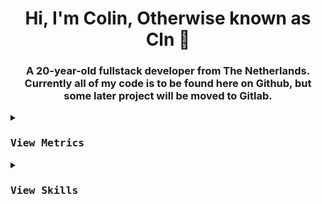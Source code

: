 <h1 align="center">Hi, I'm Colin, Otherwise known as Cln 👋</h1>
<h3 align="center">A 20-year-old fullstack developer from The Netherlands. Currently all of my code is to be found here on Github, but some later project will be moved to Gitlab.</h3>
<p align="center">
<details> 
  <summary>
     <kbd><h3>View Metrics</h3></kbd>
  </summary>
Joined Github {{ ACCOUNT_AGE }} years ago.
<br/>
Currently I have pushed {{ COMMITS }} commits, {{ STARS }} from {{ REPOSITORIES }} personal projects and contributed to {{ REPOSITORIES_CONTRIBUTED_TO }}.
<br/>
I have opened {{ ISSUES }} issues and submitted {{ PULL_REQUESTS }} pull requests.
<br/>
{{ LANGUAGE_TEMPLATE_START:max=7 }}
![{{LANGUAGE_NAME}}](https://img.shields.io/static/v1?style=flat-square&label=%E2%A0%80&color=555&labelColor={{LANGUAGE_COLOR:uri}}&message={{LANGUAGE_NAME:uri}}%EF%B8%B1{{LANGUAGE_PERCENT:uri}}%25)
{{ LANGUAGE_TEMPLATE_END }}
</details>
<details>
  <summary>
     <kbd><h3>View Skills</h3></kbd>
        <br>
  </summary>

Programming languages
<br>
    <a href="https://java.com/"><img src="https://skillicons.dev/icons?i=java" /></a> 
    <a href="https://javascript.com"><img src="https://skillicons.dev/icons?i=js" /></a><br>
    <a href="https://nodejs.org/"><img src="https://skillicons.dev/icons?i=nodejs" /></a> 
    
<br><br> 
Frontend frameworks
<br>
    <a href="https://html.spec.whatwg.org/"><img src="https://skillicons.dev/icons?i=html" /></a>
    <a href="https://www.w3.org/TR/CSS/#css"><img src="https://skillicons.dev/icons?i=css" /></a>
    <a href="https://getbootstrap.com/"><img src="https://skillicons.dev/icons?i=bootstrap" /></a>
    <a href="https://vuejs.org//"><img src="https://skillicons.dev/icons?i=vue" /></a>
    <a href="https://tailwindcss.com/"><img src="https://skillicons.dev/icons?i=tailwind" /></a> 
    <a href="https://sass-lang.com/"><img src="https://skillicons.dev/icons?i=sass" /></a> 
    <a href="https://www.adobe.com/products/coldfusion-family.html"><img src="//upload.wikimedia.org/wikipedia/commons/thumb/4/43/Adobe_ColdFusion_logo_2021.svg/120px-Adobe_ColdFusion_logo_2021.svg.png" height="48" width="48"></a>
<br><br>

Documents and designs
<br>
    <a href="https://www.notion.so/"><img src="https://www.notion.so/front-static/logo-ios.png" height="48" width="48"/></a>
    <a href="https://trello.com/"><img src="https://avatars.slack-edge.com/2021-07-19/2282472048054_9a51d280179d828b3ad7_512.png" height="48" width="48" /></a>
    &emsp;
    <a href="https://www.figma.com/"><img src="https://skillicons.dev/icons?i=figma" /></a>
    <br><br>

Technologies&emsp;&emsp;&emsp;&emsp;Databases
<br>
    <a href="https://discord.com/"><img src="https://skillicons.dev/icons?i=discord" /></a>
    <a href="https://discord.com/developers/docs/intro"><img src="https://skillicons.dev/icons?i=discordbots" /></a>

    <a href="https://www.mongodb.com/"><img src="https://skillicons.dev/icons?i=mongodb" /></a>
    <a href="https://www.mariadb.org/"><img src="https://skillicons.dev/icons?i=mysql" /></a>
    <a href="https://www.postgresql.org/"><img src="https://skillicons.dev/icons?i=postgresql" /></a>
    <br><br>
   
Dev tools&emsp;&emsp;&emsp;&emsp;&emsp;Operating systems
<br>
    <a href="https://git-scm.com/"><img src="https://skillicons.dev/icons?i=git" /></a>
    <a href="https://gitlab.com/"><img src="https://skillicons.dev/icons?i=gitlab" /></a>
    <a href="https://www.jetbrains.com/idea/"><img src="https://skillicons.dev/icons?i=idea" /></a>
    <a href="https://developer.android.com/studio"><img src="https://skillicons.dev/icons?i=androidstudio" /></a>
    <a href="https://gradle.org/"><img src="https://skillicons.dev/icons?i=gradle" /></a>
    <a href="https://postman.com/"><img src="https://skillicons.dev/icons?i=postman" /></a>
    <a href="https://pagespeed.web.dev/"><img src="https://www.gstatic.com/pagespeed/insights/ui/logo/favicon_48.png" height="48" width="48"/></a>
    <a href="https://www.semrush.com/"><img src="https://cdn.semrush.com/__static__/favicon.3cd418d5bb49.ico" height="48" width="48"/></a>&emsp;

    <a href="https://kernel.org/"><img src="https://skillicons.dev/icons?i=linux" /></a>
    <a href="https://archlinux.org/"><p>Arch Linux</p></a>
    <a href="https://linuxmint.com/"><p>Linux Mint</p></a>
</details>